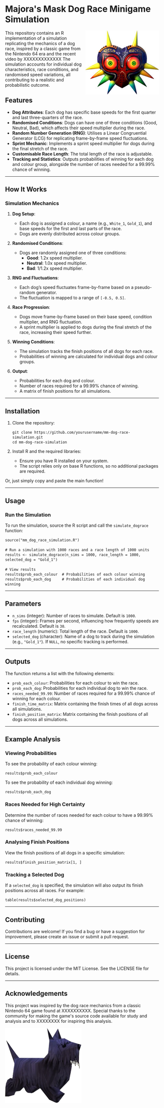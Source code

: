 # Majora's Mask Dog Race Minigame Simulation

<!-- badges: start -->
<img src="https://raw.githubusercontent.com/AlanInglis/Majoras_Mask_Blue_Dog/refs/heads/main/badges/mm_heart.jpeg" width="241" height="209" align="right" />
<!-- badges: end -->



This repository contains an R implementation of a simulation replicating the mechanics of a dog race, 
inspired by a classic game from the Nintendo 64 era and the recent video by XXXXXXXXXXXXX
The simulation accounts for individual dog characteristics, race conditions, 
and randomised speed variations, all contributing to a realistic and probabilistic outcome.


## Features

- **Dog Attributes**: Each dog has specific base speeds for the first quarter and last three-quarters of the race.
- **Randomised Conditions**: Dogs can have one of three conditions (Good, Neutral, Bad), which affects their speed multiplier during the race.
- **Random Number Generation (RNG)**: Utilises a Linear Congruential Generator (LCG) for replicating frame-by-frame speed fluctuations.
- **Sprint Mechanic**: Implements a sprint speed multiplier for dogs during the final stretch of the race.
- **Customisable Race Length**: The total length of the race is adjustable.
- **Tracking and Statistics**: Outputs probabilities of winning for each dog and colour group, alongside the number of races needed for a 99.99% chance of winning.

---

## How It Works

### Simulation Mechanics

1. **Dog Setup**: 
   - Each dog is assigned a colour, a name (e.g., `White_1`, `Gold_1`), and base speeds for the first and last parts of the race.
   - Dogs are evenly distributed across colour groups.

2. **Randomised Conditions**:
   - Dogs are randomly assigned one of three conditions:
     - **Good**: 1.2x speed multiplier.
     - **Neutral**: 1.0x speed multiplier.
     - **Bad**: 1/1.2x speed multiplier.

3. **RNG and Fluctuations**:
   - Each dog’s speed fluctuates frame-by-frame based on a pseudo-random generator.
   - The fluctuation is mapped to a range of `[-0.5, 0.5]`.

4. **Race Progression**:
   - Dogs move frame-by-frame based on their base speed, condition multiplier, and RNG fluctuation.
   - A sprint multiplier is applied to dogs during the final stretch of the race, increasing their speed further.

5. **Winning Conditions**:
   - The simulation tracks the finish positions of all dogs for each race.
   - Probabilities of winning are calculated for individual dogs and colour groups.

6. **Output**:
   - Probabilities for each dog and colour.
   - Number of races required for a 99.99% chance of winning.
   - A matrix of finish positions for all simulations.

---

## Installation

1. Clone the repository:
   ```{bash}
   git clone https://github.com/yourusername/mm-dog-race-simulation.git
   cd mm-dog-race-simulation
   ```

2. Install R and the required libraries:
   - Ensure you have R installed on your system.
   - The script relies only on base R functions, so no additional packages are required.
   
Or, just simply copy and paste the main function!

---

## Usage

### Run the Simulation

To run the simulation, source the R script and call the `simulate_dograce` function:

```
source("mm_dog_race_simulation.R")

# Run a simulation with 1000 races and a race length of 1000 units
results <- simulate_dograce(n_sims = 1000, race_length = 1000, selected_dog = "Gold_1")

# View results
results$prob_each_colour  # Probabilities of each colour winning
results$prob_each_dog     # Probabilities of each individual dog winning
```

---

## Parameters

- `n_sims` (integer): Number of races to simulate. Default is `1000`.
- `fps` (integer): Frames per second, influencing how frequently speeds are recalculated. Default is `30`.
- `race_length` (numeric): Total length of the race. Default is `1000`.
- `selected_dog` (character): Name of a dog to track during the simulation (e.g., `"Gold_1"`). If `NULL`, no specific tracking is performed.

---

## Outputs

The function returns a list with the following elements:

- `prob_each_colour`: Probabilities for each colour to win the race.
- `prob_each_dog`: Probabilities for each individual dog to win the race.
- `races_needed_99.99`: Number of races required for a 99.99% chance of winning for each colour.
- `finish_time_matrix`: Matrix containing the finish times of all dogs across all simulations.
- `finish_position_matrix`: Matrix containing the finish positions of all dogs across all simulations.

---

## Example Analysis

### Viewing Probabilities

To see the probability of each colour winning:

```
results$prob_each_colour
```

To see the probability of each individual dog winning:

```
results$prob_each_dog
```

### Races Needed for High Certainty

Determine the number of races needed for each colour to have a 99.99% chance of winning:

```
results$races_needed_99.99
```

### Analysing Finish Positions

View the finish positions of all dogs in a specific simulation:

```
results$finish_position_matrix[1, ]
```

### Tracking a Selected Dog

If a `selected_dog` is specified, the simulation will also output its finish positions across all races. For example:

```
table(results$selected_dog_positions)
```

---

## Contributing

Contributions are welcome! If you find a bug or have a suggestion for improvement, please create an issue or submit a pull request.

---

## License

This project is licensed under the MIT License. See the LICENSE file for details.

---


## Acknowledgements

This project was inspired by the dog race mechanics from a classic Nintendo 64 game found at XXXXXXXXXX.
Special thanks to the community for making the game's source code available for study and analysis and to 
XXXXXXXX for inspiring this analysis.



<!-- badges: start -->
<img src="https://raw.githubusercontent.com/AlanInglis/Majoras_Mask_Blue_Dog/refs/heads/main/badges/MM_Dog_Blue_Model.webp" width="250" height="245" align="left" />
<!-- badges: end -->





